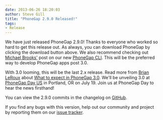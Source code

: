 ```yaml
---
date: 2013-06-26 18:20:03
author: Steve Gill
title: "PhoneGap 2.9.0 Released!"
tags:
- Release
---
```


We have just released PhoneGap 2.9.0! Thanks to everyone who worked so hard to get this release out. As always, you can download PhoneGap by clicking the download button above. We also recommend checking out [Michael Brooks'](https://twitter.com/mwbrooks) post on our new [PhoneGap CLI](http://log.michaelbrooks.ca/post/phonegap-cli-preview). This will be the preferred way to develop PhoneGap apps post 3.0.

With 3.0 looming, this will be the last 2.x release. Read more from [Brian LeRoux](https://twitter.com/brianleroux) about [What to expect in PhoneGap 3.0](http://phonegap.com/blog/2013/06/20/coming-soon-phonegap30/). We'll be unveiling 3.0 at [PhoneGap Day US](http://pgday.phonegap.com/us2013/) in Portland, OR on July 19. Join us at PhoneGap Day to hear the news firsthand!

You can view the 2.9.0 commits in the changelog on [GitHub](https://github.com/phonegap/phonegap/blob/2.9.0/changelog).

If you find any bugs with this version, help out our community and project by reporting them on our <a href="https://issues.apache.org/jira/browse/CB">issue tracker</a>.